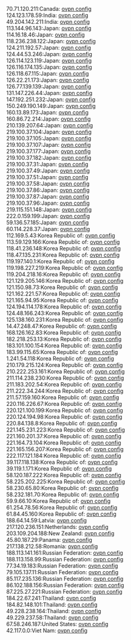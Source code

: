 70.71.120.211:Canada: [ovpn config](vpn/70_71_120_211.ovpn)  
124.123.178.59:India: [ovpn config](vpn/124_123_178_59.ovpn)  
49.204.142.211:India: [ovpn config](vpn/49_204_142_211.ovpn)  
113.144.96.143:Japan: [ovpn config](vpn/113_144_96_143.ovpn)  
114.16.18.46:Japan: [ovpn config](vpn/114_16_18_46.ovpn)  
118.236.238.122:Japan: [ovpn config](vpn/118_236_238_122.ovpn)  
124.211.192.57:Japan: [ovpn config](vpn/124_211_192_57.ovpn)  
124.44.53.246:Japan: [ovpn config](vpn/124_44_53_246.ovpn)  
126.114.123.119:Japan: [ovpn config](vpn/126_114_123_119.ovpn)  
126.116.174.135:Japan: [ovpn config](vpn/126_116_174_135.ovpn)  
126.118.67.115:Japan: [ovpn config](vpn/126_118_67_115.ovpn)  
126.22.21.173:Japan: [ovpn config](vpn/126_22_21_173.ovpn)  
126.77.139.139:Japan: [ovpn config](vpn/126_77_139_139.ovpn)  
131.147.226.44:Japan: [ovpn config](vpn/131_147_226_44.ovpn)  
147.192.251.232:Japan: [ovpn config](vpn/147_192_251_232.ovpn)  
150.249.190.149:Japan: [ovpn config](vpn/150_249_190_149.ovpn)  
160.13.89.173:Japan: [ovpn config](vpn/160_13_89_173.ovpn)  
160.86.72.214:Japan: [ovpn config](vpn/160_86_72_214.ovpn)  
210.139.207.64:Japan: [ovpn config](vpn/210_139_207_64.ovpn)  
219.100.37.104:Japan: [ovpn config](vpn/219_100_37_104.ovpn)  
219.100.37.105:Japan: [ovpn config](vpn/219_100_37_105.ovpn)  
219.100.37.107:Japan: [ovpn config](vpn/219_100_37_107.ovpn)  
219.100.37.177:Japan: [ovpn config](vpn/219_100_37_177.ovpn)  
219.100.37.182:Japan: [ovpn config](vpn/219_100_37_182.ovpn)  
219.100.37.31:Japan: [ovpn config](vpn/219_100_37_31.ovpn)  
219.100.37.49:Japan: [ovpn config](vpn/219_100_37_49.ovpn)  
219.100.37.51:Japan: [ovpn config](vpn/219_100_37_51.ovpn)  
219.100.37.58:Japan: [ovpn config](vpn/219_100_37_58.ovpn)  
219.100.37.86:Japan: [ovpn config](vpn/219_100_37_86.ovpn)  
219.100.37.87:Japan: [ovpn config](vpn/219_100_37_87.ovpn)  
219.100.37.96:Japan: [ovpn config](vpn/219_100_37_96.ovpn)  
219.115.151.148:Japan: [ovpn config](vpn/219_115_151_148.ovpn)  
222.0.159.199:Japan: [ovpn config](vpn/222_0_159_199.ovpn)  
59.136.57.185:Japan: [ovpn config](vpn/59_136_57_185.ovpn)  
60.114.228.37:Japan: [ovpn config](vpn/60_114_228_37.ovpn)  
112.169.5.43:Korea Republic of: [ovpn config](vpn/112_169_5_43.ovpn)  
113.59.129.166:Korea Republic of: [ovpn config](vpn/113_59_129_166.ovpn)  
118.41.236.148:Korea Republic of: [ovpn config](vpn/118_41_236_148.ovpn)  
118.47.135.231:Korea Republic of: [ovpn config](vpn/118_47_135_231.ovpn)  
119.197.140.1:Korea Republic of: [ovpn config](vpn/119_197_140_1.ovpn)  
119.198.227.219:Korea Republic of: [ovpn config](vpn/119_198_227_219.ovpn)  
119.204.218.16:Korea Republic of: [ovpn config](vpn/119_204_218_16.ovpn)  
121.129.205.146:Korea Republic of: [ovpn config](vpn/121_129_205_146.ovpn)  
121.150.98.73:Korea Republic of: [ovpn config](vpn/121_150_98_73.ovpn)  
121.162.221.57:Korea Republic of: [ovpn config](vpn/121_162_221_57.ovpn)  
121.165.94.95:Korea Republic of: [ovpn config](vpn/121_165_94_95.ovpn)  
124.194.114.178:Korea Republic of: [ovpn config](vpn/124_194_114_178.ovpn)  
124.48.166.243:Korea Republic of: [ovpn config](vpn/124_48_166_243.ovpn)  
125.138.160.231:Korea Republic of: [ovpn config](vpn/125_138_160_231.ovpn)  
14.47.248.47:Korea Republic of: [ovpn config](vpn/14_47_248_47.ovpn)  
168.126.162.83:Korea Republic of: [ovpn config](vpn/168_126_162_83.ovpn)  
182.218.253.13:Korea Republic of: [ovpn config](vpn/182_218_253_13.ovpn)  
183.101.100.154:Korea Republic of: [ovpn config](vpn/183_101_100_154.ovpn)  
183.99.115.65:Korea Republic of: [ovpn config](vpn/183_99_115_65.ovpn)  
1.241.54.118:Korea Republic of: [ovpn config](vpn/1_241_54_118.ovpn)  
210.179.215.124:Korea Republic of: [ovpn config](vpn/210_179_215_124.ovpn)  
210.222.253.161:Korea Republic of: [ovpn config](vpn/210_222_253_161.ovpn)  
211.114.238.230:Korea Republic of: [ovpn config](vpn/211_114_238_230.ovpn)  
211.183.202.54:Korea Republic of: [ovpn config](vpn/211_183_202_54.ovpn)  
211.222.34.244:Korea Republic of: [ovpn config](vpn/211_222_34_244.ovpn)  
211.57.159.160:Korea Republic of: [ovpn config](vpn/211_57_159_160.ovpn)  
220.116.226.67:Korea Republic of: [ovpn config](vpn/220_116_226_67.ovpn)  
220.121.100.199:Korea Republic of: [ovpn config](vpn/220_121_100_199.ovpn)  
220.124.194.98:Korea Republic of: [ovpn config](vpn/220_124_194_98.ovpn)  
220.84.138.8:Korea Republic of: [ovpn config](vpn/220_84_138_8.ovpn)  
221.145.231.223:Korea Republic of: [ovpn config](vpn/221_145_231_223.ovpn)  
221.160.201.37:Korea Republic of: [ovpn config](vpn/221_160_201_37.ovpn)  
221.164.73.104:Korea Republic of: [ovpn config](vpn/221_164_73_104.ovpn)  
221.165.156.207:Korea Republic of: [ovpn config](vpn/221_165_156_207.ovpn)  
222.117.121.184:Korea Republic of: [ovpn config](vpn/222_117_121_184.ovpn)  
39.117.118.138:Korea Republic of: [ovpn config](vpn/39_117_118_138.ovpn)  
39.119.1.171:Korea Republic of: [ovpn config](vpn/39_119_1_171.ovpn)  
58.120.187.222:Korea Republic of: [ovpn config](vpn/58_120_187_222.ovpn)  
58.225.202.225:Korea Republic of: [ovpn config](vpn/58_225_202_225.ovpn)  
58.230.65.80:Korea Republic of: [ovpn config](vpn/58_230_65_80.ovpn)  
58.232.181.70:Korea Republic of: [ovpn config](vpn/58_232_181_70.ovpn)  
59.9.66.10:Korea Republic of: [ovpn config](vpn/59_9_66_10.ovpn)  
61.254.78.56:Korea Republic of: [ovpn config](vpn/61_254_78_56.ovpn)  
61.84.45.160:Korea Republic of: [ovpn config](vpn/61_84_45_160.ovpn)  
188.64.14.59:Latvia: [ovpn config](vpn/188_64_14_59.ovpn)  
217.120.236.151:Netherlands: [ovpn config](vpn/217_120_236_151.ovpn)  
203.109.204.188:New Zealand: [ovpn config](vpn/203_109_204_188.ovpn)  
45.80.187.29:Panama: [ovpn config](vpn/45_80_187_29.ovpn)  
217.138.212.58:Romania: [ovpn config](vpn/217_138_212_58.ovpn)  
188.113.141.161:Russian Federation: [ovpn config](vpn/188_113_141_161.ovpn)  
188.113.158.99:Russian Federation: [ovpn config](vpn/188_113_158_99.ovpn)  
77.34.19.183:Russian Federation: [ovpn config](vpn/77_34_19_183.ovpn)  
79.105.137.11:Russian Federation: [ovpn config](vpn/79_105_137_11.ovpn)  
85.117.235.136:Russian Federation: [ovpn config](vpn/85_117_235_136.ovpn)  
86.102.188.156:Russian Federation: [ovpn config](vpn/86_102_188_156.ovpn)  
87.225.27.221:Russian Federation: [ovpn config](vpn/87_225_27_221.ovpn)  
184.22.67.241:Thailand: [ovpn config](vpn/184_22_67_241.ovpn)  
184.82.148.101:Thailand: [ovpn config](vpn/184_82_148_101.ovpn)  
49.228.238.164:Thailand: [ovpn config](vpn/49_228_238_164.ovpn)  
49.229.237.58:Thailand: [ovpn config](vpn/49_229_237_58.ovpn)  
67.58.246.187:United States: [ovpn config](vpn/67_58_246_187.ovpn)  
42.117.0.0:Viet Nam: [ovpn config](vpn/42_117_0_0.ovpn)  
